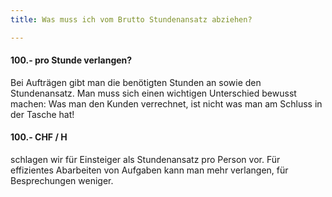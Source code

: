```yaml
---
title: Was muss ich vom Brutto Stundenansatz abziehen?

---
```

#### 100.- pro Stunde verlangen?
Bei Aufträgen gibt man die benötigten Stunden an sowie den Stundenansatz. Man muss sich einen wichtigen Unterschied bewusst machen: Was man den Kunden verrechnet, ist nicht was man am Schluss in der Tasche hat!

#### 100.- CHF / H
schlagen wir für Einsteiger als Stundenansatz pro Person vor. Für effizientes Abarbeiten von Aufgaben kann man mehr verlangen, für Besprechungen weniger.
